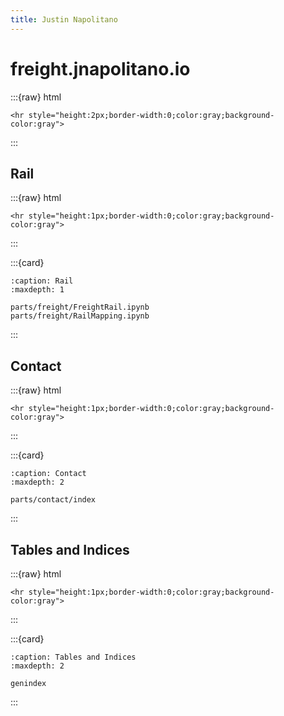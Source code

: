 ```yaml
---
title: Justin Napolitano
---
```

# freight.jnapolitano.io 
:::{raw} html

    <hr style="height:2px;border-width:0;color:gray;background-color:gray">
:::


## Rail 

:::{raw} html

    <hr style="height:1px;border-width:0;color:gray;background-color:gray">
:::

:::{card}

```{toctree}
:caption: Rail
:maxdepth: 1

parts/freight/FreightRail.ipynb
parts/freight/RailMapping.ipynb
```
:::



## Contact

:::{raw} html

    <hr style="height:1px;border-width:0;color:gray;background-color:gray">
:::

:::{card}

```{toctree}
:caption: Contact
:maxdepth: 2

parts/contact/index
```
:::


## Tables and Indices

:::{raw} html

    <hr style="height:1px;border-width:0;color:gray;background-color:gray">

:::


:::{card}

```{toctree}
:caption: Tables and Indices
:maxdepth: 2

genindex
```

:::
